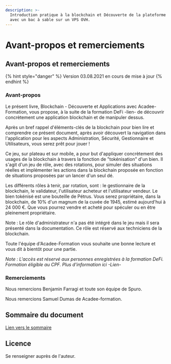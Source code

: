 ```yaml
---
description: >-
  Introduction pratique à la blockchain et Découverte de la plateforme de Spuro
  avec un bac à sable sur un VPS OVH.
---
```


# Avant-propos et remerciements

## Avant-propos et remerciements

{% hint style="danger" %}
Version 03.08.2021 en cours de mise à jour
{% endhint %}

### Avant-propos

Le présent livre, Blockchain - Découverte et Applications avec Acadee-Formation, vous propose, à la suite de la formation DeFi -lien- de découvrir concrètement une application blockchain et de manipuler dessus.

Après un bref rappel d'éléments-clés de la blockchain pour bien lire et comprendre ce présent document, après avoir découvert la navigation dans l'application pour les aspects Administration, Sécurité, Gestionnaire et Utilisateurs, vous serez prêt pour jouer !

Ce jeu, sur plateau et sur mobile, a pour but d'appliquer concrètement des usages de la blockchain à travers la fonction de "tokénisation" d'un bien. Il s'agit d'un jeu de rôle, avec des rotations, pour simuler des situations réelles et implémenter les actions dans la blockchain proposée en fonction de situations proposées par un lancer d'un seul dé.

Les différents rôles à tenir, par rotation, sont : le gestionnaire de la blockchain, le validateur, l'utilisateur acheteur et l'utilisateur vendeur. Le bien tokénisé est une bouteille de Pétrus. Vous serez propriétaire, dans la blockchain, de 10% d'un magnum de la cuvée de 1945, estimé aujourd'hui à 24 000 €. Que vous pourrez vendre et acheté pour spéculer ou en être pleinement propriétaire.

Note : Le rôle d'administrateur n'a pas été intégré dans le jeu mais il sera présenté dans la documentation. Ce rôle est réservé aux techniciens de la blockchain.

Toute l'équipe d'Acadee-Formation vous souhaite une bonne lecture et vous dit à bientôt pour une partie.

_Note : L'accès est réservé aux personnes enregistrées à la formation DeFi. Formation éligible au CPF. Plus d'information ici -Lien-_

### Remerciements <a id="remerciements"></a>

Nous remercions Benjamin Farragi et toute son équipe de Spuro.

Nous remercions Samuel Dumas de Acadee-formation.

## Sommaire du document

[Lien vers le sommaire](https://github.com/jre10/blockchain-pedagofique-af/tree/a49c6892e4e14c83d2ac2b5a01838388dba14bd5/SUMMARY.md)

## Licence

Se renseigner auprès de l'auteur.

